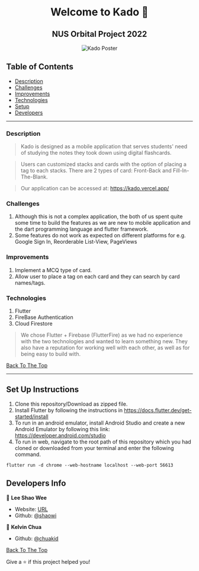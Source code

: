 <h1 align="center" id="top">Welcome to Kado 👋</h1>
<h2 align="center" id="top">NUS Orbital Project 2022</h2>

<p align="center">
	<img src="https://i.ibb.co/Dtw88Bc/Kado-Poster.png" alt="Kado Poster">
</p>

## Table of Contents

- [Description](#description)
- [Challenges](#challenges)
- [Improvements](#improvements)
- [Technologies](#technologies)
- [Setup](#set-up-instructions)
- [Developers](#developers-info)

---

### Description

> Kado is designed as a mobile application that serves students' need of studying the notes they took down using digital flashcards.

> Users can customized stacks and cards with the option of placing a tag to each stacks. There are 2 types of card: Front-Back and Fill-In-The-Blank.

> Our application can be accessed at: <https://kado.vercel.app/>

### Challenges

1. Although this is not a complex application, the both of us spent quite some time to build the features as we are new to mobile application and the dart programming language and flutter framework.
2. Some features do not work as expected on different platforms for e.g. Google Sign In, Reorderable List-View, PageViews

### Improvements

1. Implement a MCQ type of card.
2. Allow user to place a tag on each card and they can search by card names/tags.

### Technologies

1. Flutter
2. FireBase Authentication
3. Cloud Firestore

> We chose Flutter + Firebase (FlutterFire) as we had no experience with the two technologies and wanted to learn something new. They also have a reputation for working well with each other, as well as for being easy to build with.

[Back To The Top](#top)

---

## Set Up Instructions

1. Clone this repository/Download as zipped file.
2. Install Flutter by following the instructions in <https://docs.flutter.dev/get-started/install>
3. To run in an android emulator, install Android Studio and create a new Android Emulator by following this link: <https://developer.android.com/studio>
4. To run in web, navigate to the root path of this repository which you had cloned or downloaded from your terminal and enter the following command.

```
flutter run -d chrome --web-hostname localhost --web-port 56613
```

## Developers Info

👤 **Lee Shao Wee**

- Website: [URL](https://leeshaowee.netlify.app/)
- Github: [@shaowi](https://github.com/shao4321)

👤 **Kelvin Chua**

- Github: [@chuakid](https://github.com/chuakid)

[Back To The Top](#top)

Give a ⭐️ if this project helped you!
